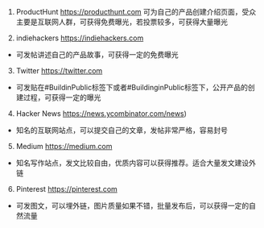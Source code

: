 

1. ProductHunt https://producthunt.com
可为自己的产品创建介绍页面，受众主要是互联网人群，可获得免费曝光，若投票较多，可获得大量曝光

2. indiehackers https://indiehackers.com
* 可发帖讲述自己的产品故事，可获得一定的免费曝光

3. Twitter https://twitter.com
* 可发贴在#BuildinPublic标签下或者#BuildinginPublic标签下，公开产品的创建过程，可获得一定的曝光

4. Hacker News https://news.ycombinator.com/news)
* 知名的互联网站点，可以提交自己的文章，发帖非常严格，容易封号

5. Medium https://medium.com
* 知名写作站点，发文比较自由，优质内容可以获得推荐。适合大量发文建设外链

6. Pinterest https://pinterest.com
* 可发图文，可以埋外链，图片质量如果不错，批量发布后，可以获得一定的自然流量

